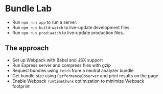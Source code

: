 # Bundle Lab

- Run `npm run app` to run a server.
- Run `npm run build:watch` to live-update development files.
- Run `npm run prod:watch` to live-update production files.

## The approach

- Set up Webpack with Babel and JSX support
- Run Express server and compress files with gzip
- Request bundles using `fetch` from a neutral analyzer bundle
- Get bundle size using `PerformanceObserver` and print results on the page
- Enable Webpack `runtimeChunk` optimization to minimize Webpack footprint
